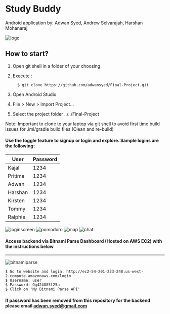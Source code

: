 # Study Buddy
Android application by: Adwan Syed, Andrew Selvarajah, Harshan Mohanaraj

![logo](https://user-images.githubusercontent.com/1751112/34025091-f3c40110-e11b-11e7-8d59-e472b1efcb7f.JPG)

## How to start?

1. Open git shell in a folder of your choosing
2. Execute :

         $ git clone https://github.com/adwansyed/Final-Project.git
         
3. Open Android Studio
4. File > New > Import Project...
5. Select the project folder ../../Final-Project

Note: Important to clone to your laptop via git shell to avoid first time build issues for .iml/gradle build files (Clean and re-build)
	 
#### Use the toggle feature to signup or login and explore. Sample logins are the following:

| User    | Password | 
|---------|----------|
| Kajal   | 1234     |
| Pritima | 1234     |
| Adwan   | 1234     |
| Harshan | 1234     |
| Kirsten | 1234     |
| Tommy   | 1234     |
| Ralphie | 1234     |

![loginscreen](https://user-images.githubusercontent.com/1751112/34022815-85d6f902-e10f-11e7-8e6c-91d71fe5c6fa.JPG) ![pomodoro](https://user-images.githubusercontent.com/1751112/34023408-c3cf60e8-e112-11e7-8ad3-507c89402d2c.JPG)
![map](https://user-images.githubusercontent.com/1751112/34023365-8d0d0722-e112-11e7-86b9-b3fe6afa73a4.JPG) ![chat](https://user-images.githubusercontent.com/1751112/34023424-ddf08f6a-e112-11e7-9feb-c2737274aafb.JPG)

#### Access backend via Bitnami Parse Dashboard (Hosted on AWS EC2) with the instructions below
--------------
![bitnamiparse](https://user-images.githubusercontent.com/1751112/34023459-13e2b210-e113-11e7-8306-ab6036feda6b.JPG)

    $ Go to website and login: http://ec2-54-201-233-248.us-west-2.compute.amazonaws.com/login
    $ Username: user
    $ Password: Qg424O85l25a
    $ Click on 'My Bitnami Parse API'

#### If password has been removed from this repository for the backend please email adwan.syed@gmail.com

